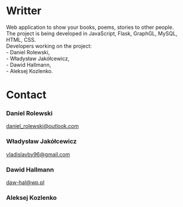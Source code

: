 # Writter
Web application to show your books, poems, stories to other people. <br>
The project is being developed in JavaScript, Flask, GraphGL, MySQL, HTML, CSS. <br> 
Developers working on the project: <br>- Daniel Rolewski, <br>- Władysław Jakółcewicz, <br>- Dawid Hallmann, <br>- Aleksej Kozlenko.
# Contact
### Daniel Rolewski
 daniel_rolewski@outlook.com
### Władysław Jakółcewicz
 vladislavby96@gmail.com
### Dawid Hallmann
 daw-hal@wp.pl
### Aleksej Kozlenko
